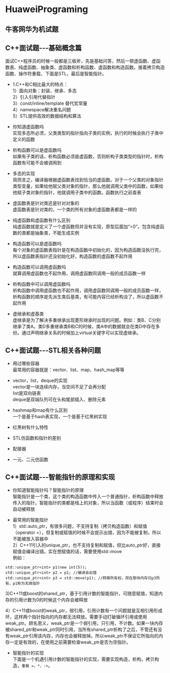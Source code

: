 # HuaweiPrograming
## 牛客网华为机试题

## C++面试题---基础概念篇  
面试C++程序员的时候一般都是三板斧，先是基础问答，然后一顿虚函数、虚函数表、纯虚函数、抽象类、虚函数和析构函数、虚函数和构造函数。接着拷贝构造函数、操作符重载、下面是STL，最后是智能指针。  

- 1.C++和C相比最大的特点：  
1）面向对象：封装、继承、多态  
2）引入引用代替指针  
3）const/inline/template 替代宏常量  
4）namespace解决重名问题  
5）STL提供高效的数据结构和算法  

- 你知道虚函数吗  
实现多态所必须，父类类型的指针指向子类的实例，执行的时候会执行子类中定义的函数  

- 析构函数可以是虚函数吗  
如果有子类的话，析构函数必须是虚函数，否则析构子类类型的指针时，析构函数有可能不会被调用到  

- 多态的实现  
简而言之，编译器根据虚函数表找到恰当的虚函数。对于一个父类的对象指针类型变量，如果给他赋父类对象的指针，那么他就调用父类中的函数，如果给他赋子类对象的指针，他就调用子类中的函数。函数执行之前查表  

- 虚函数表是针对类还是针对对象的  
虚函数表是针对类的，一个类的所有对象的虚函数表都是一样的  

- 纯虚函数和虚函数有什么区别  
纯虚函数就是定义了一个虚函数但并没有实现，原型后面加“=0”。包含纯虚函数的类都是抽象类，不能生成实例  

- 构造函数可以是虚函数吗  
每个对象的虚函数表指针是在构造函数中初始化的，因为构造函数没执行完，所以虚函数表指针还没初始化好，构造函数的虚函数不起作用  

- 构造函数可以调用虚函数吗  
就算调用虚函数也不起作用，调用虚函数同调用一般的成员函数一样  

- 析构函数中可以调用虚函数吗  
析构函数中调用虚函数也不起作用，调用虚函数同调用一般的成员函数一样，析构函数的顺序是先派生类后基类，有可能内容已经析构没了，所以虚函数不起作用  

- 虚继承和虚基类  
虚继承是为了解决多重继承出现菱形继承时出现的问题。例如：类B、C分别继承了类A。类D多重继承类B和C的时候，类A中的数据就会在类D中存在多份。通过声明继承关系的时候加上virtual关键字可以实现虚继承。

## C++面试题---STL相关各种问题  
- 用过哪些容器  
最常用的容器就是：vector、list、map、hash_map等等  

- vector，list，deque的实现  
vector是一块连续内存，当空间不足了会再分配  
list是双向链表  
deque是双端队列可在头和尾部插入、删除元素  

- hashmap和map有什么区别  
一个是基于hash表实现，一个是基于红黑树实现  

- 红黑树有什么特性  

- STL仿函数和指针的差别  

- 配接器  

- 一元、二元仿函数  

## C++面试题---智能指针的原理和实现  
- 你知道智能指针吗？智能指针的原理  
智能指针是一个类，这个类的构造函数中传入一个普通指针，析构函数中释放传入的指针。智能指针的类都是栈上的对象，所以当函数（或程序）结束时会自动被释放  

- 最常用的智能指针  
1）std::auto_ptr，有很多问题，不支持复制（拷贝构造函数）和赋值（operator =），但复制或赋值的时候不会提示出错，因为不能被复制，所以不能被放入容器中  
2）C++11引入的unique_ptr，也不支持复制和赋值，但比auto_ptr好，直接赋值会编译出错。实在想赋值的话，需要使用std::move  
例如：
```
std::unique_ptr<int> p1(new int(5));
std::unique_ptr<int> p2 = p1; //编译会出错
std::unique_ptr<int> p3 = std::move(p1); //转移所有权，现在那块内存归p3所有，p1称为无效指针
```  
3)C++11或boost的shared_ptr，基于引用计数的智能指针，可随意赋值，知道内存的引用计数为0的时候这个内存会被释放  

4）C++11或boost的weak_ptr，弱引用，引用计数有一个问题就是互相引用形成环，这样两个指针指向的内存都无法释放。需要手动打破循环引用或使用weak_ptr。顾名思义，weak_ptr是一个弱引用，只引用，不计数。如果一块内存被shared_ptr和weak_ptr同时引用，当所有shared_ptr析构了之后，不管还有没有weak_ptr引用该内存，内存也会被释放掉。所以weak_ptr不保证它所指向的内存一定是有效的，在使用之前需要检查weak_ptr是否为空指针。

- 智能指针的实现  
下面是一个机遇引用计数的智能指针的实现，需要实现构造，析构，拷贝构造，```重载 =，*，->```。

